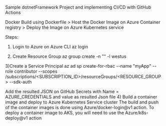 Sample dotnetFramework Project and implementing CI/CD with GitHub Actions


Docker Build using Dockerfile > Host the Docker Image on Azure Container registry > Deploy the Image on Azure Kubernetes service


Steps: 
1) Login to Azure on Azure CLI
az login 

2) Create Resource Group
az group create -n "<ResourceGroup>" -l westus	

3)Create a Service Principal
az ad sp create-for-rbac --name "myApp" --role contributor --scopes /subscriptions/<SUBSCRIPTION_ID>/resourceGroups/<RESOURCE_GROUP> --sdk-auth

Add the resulted JSON on GitHub Secrets with Name = AZURE_CREDENTIALS and value as resulted Json file
4) Build a container image and deploy to Azure Kubernetes Service cluster
The build and push of the container images is done using Azure/docker-login@v1 action. To deploy a container image to AKS, you will need to use the Azure/k8s-deploy@v1 action
